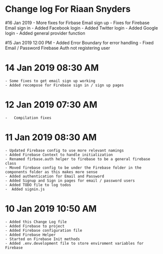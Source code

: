 # Change log For Riaan Snyders
#16 Jan 2019 
    - More fixes for Firbase Email sign up
    - Fixes for Firebase Email sign in
    - Added Facebook login
    - Added Twitter login
    - Added Google login
    - Added general provider function

#15 Jan 2019 12:00 PM
    - Added Error Boundary for error handling
    - Fixed Email / Password Firebase Auth not registering user
  
# 14 Jan 2019 08:30 AM
    - Some fixes to get email sign up working
    - Added recompose for Firebase sign in / sign up pages

# 12 Jan 2019 07:30 AM
    -   Compilation fixes
  
# 11 Jan 2019 08:30 AM
    - Updated Firebase config to use more relevant namings
    - Added Firebase Context to handle initialization
    - Renamed firbase.auth helper to firebase to be a general firebase class
    - Moved firebase config to be under the Firebase folder in the components folder as this makes more sense
    - Added authentication for Email and Password
    - Added Signup and Sign in pages for email / password users
    - Added TODO file to log todos
    -  Added signin.js

# 10 Jan 2019 10:50 AM
    - Added this Change Log file
    - Added Firebase to project
    - Added Firebase configuration file
    - Added Firebase Helper
    - Started on Firebase Init methods
    - Added .env.development file to store enviroment variables for Firebase
  
  